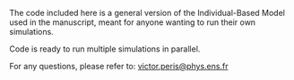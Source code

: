 The code included here is a general version of the Individual-Based Model used in the manuscript, meant for anyone wanting to run their own simulations.

Code is ready to run multiple simulations in parallel.

For any questions, please refer to: victor.peris@phys.ens.fr


